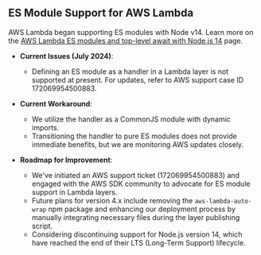 ## ES Module Support for AWS Lambda

AWS Lambda began supporting ES modules with Node v14. Learn more on the [AWS Lambda ES modules and top-level await with Node.js 14](https://aws.amazon.com/about-aws/whats-new/2022/01/aws-lambda-es-modules-top-level-await-node-js-14/) page.

- **Current Issues (July 2024)**:
  - Defining an ES module as a handler in a Lambda layer is not supported at present. For updates, refer to AWS support case ID 172069954500883.

- **Current Workaround**:
  - We utilize the handler as a CommonJS module with dynamic imports.
  - Transitioning the handler to pure ES modules does not provide immediate benefits, but we are monitoring AWS updates closely.

- **Roadmap for Improvement**:
  - We've initiated an AWS support ticket (172069954500883) and engaged with the AWS SDK community to advocate for ES module support in Lambda layers.
  - Future plans for version 4.x include removing the `aws-lambda-auto-wrap` npm package and enhancing our deployment process by manually integrating necessary files during the layer publishing script.
  - Considering discontinuing support for Node.js version 14, which have reached the end of their LTS (Long-Term Support) lifecycle.